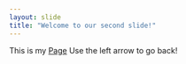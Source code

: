 ```yaml
---
layout: slide
title: "Welcome to our second slide!"
---
```

This is my [Page](https://github.com/rtroy91)
Use the left arrow to go back!
